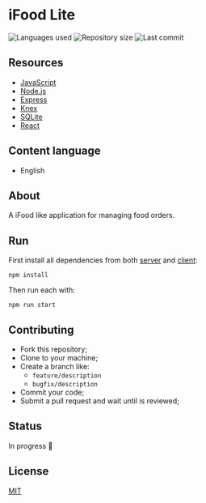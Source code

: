 # iFood Lite

![Languages used](https://img.shields.io/github/languages/count/isadfrn/ifood-lite?style=flat-square)
![Repository size](https://img.shields.io/github/repo-size/isadfrn/ifood-lite?style=flat-square)
![Last commit](https://img.shields.io/github/last-commit/isadfrn/ifood-lite?style=flat-square)

## Resources

- [JavaScript](https://developer.mozilla.org/pt-BR/docs/Web/JavaScript)
- [Node.js](https://nodejs.org/)
- [Express](https://expressjs.com/)
- [Knex](https://knexjs.org/)
- [SQLite](https://www.sqlite.org/index.html)
- [React](https://reactjs.org/)

## Content language

- English

## About

A iFood like application for managing food orders.

## Run

First install all dependencies from both [server](./server/) and [client](./client/):

```
npm install
```

Then run each with:

```
npm run start
```

## Contributing

- Fork this repository;
- Clone to your machine;
- Create a branch like:
  - `feature/description`
  - `bugfix/description`
- Commit your code;
- Submit a pull request and wait until is reviewed;

## Status

In progress 🚧

## License

[MIT](./LICENSE)
